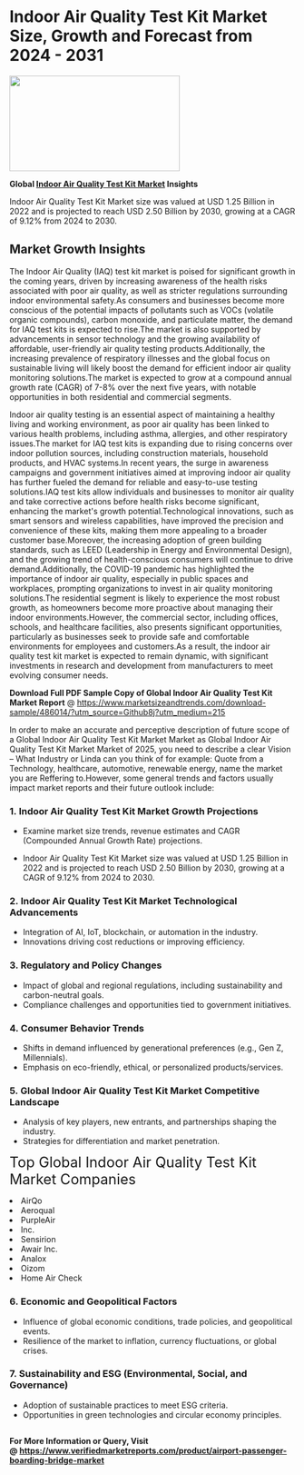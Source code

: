 <H1>Indoor Air Quality Test Kit Market Size, Growth and Forecast from 2024 - 2031</H1><img class="aligncenter size-medium wp-image-584254" src="https://thirdeyenews.in/wp-content/uploads/2024/09/Global-Market-Research-300x168.jpeg" alt="" width="300" height="168" /><p><strong>Global&nbsp;<a href="https://www.marketsizeandtrends.com/download-sample/486014/?utm_source=Github8j?utm_medium=215">Indoor Air Quality Test Kit Market</a> Insights</strong></p><p>Indoor Air Quality Test Kit Market size was valued at USD 1.25 Billion in 2022 and is projected to reach USD 2.50 Billion by 2030, growing at a CAGR of 9.12% from 2024 to 2030.</p><p><h2>Market Growth Insights</h2> <p>The Indoor Air Quality (IAQ) test kit market is poised for significant growth in the coming years, driven by increasing awareness of the health risks associated with poor air quality, as well as stricter regulations surrounding indoor environmental safety.As consumers and businesses become more conscious of the potential impacts of pollutants such as VOCs (volatile organic compounds), carbon monoxide, and particulate matter, the demand for IAQ test kits is expected to rise.The market is also supported by advancements in sensor technology and the growing availability of affordable, user-friendly air quality testing products.Additionally, the increasing prevalence of respiratory illnesses and the global focus on sustainable living will likely boost the demand for efficient indoor air quality monitoring solutions.The market is expected to grow at a compound annual growth rate (CAGR) of 7-8% over the next five years, with notable opportunities in both residential and commercial segments.</p> <p>Indoor air quality testing is an essential aspect of maintaining a healthy living and working environment, as poor air quality has been linked to various health problems, including asthma, allergies, and other respiratory issues.The market for IAQ test kits is expanding due to rising concerns over indoor pollution sources, including construction materials, household products, and HVAC systems.In recent years, the surge in awareness campaigns and government initiatives aimed at improving indoor air quality has further fueled the demand for reliable and easy-to-use testing solutions.IAQ test kits allow individuals and businesses to monitor air quality and take corrective actions before health risks become significant, enhancing the market's growth potential.Technological innovations, such as smart sensors and wireless capabilities, have improved the precision and convenience of these kits, making them more appealing to a broader customer base.Moreover, the increasing adoption of green building standards, such as LEED (Leadership in Energy and Environmental Design), and the growing trend of health-conscious consumers will continue to drive demand.Additionally, the COVID-19 pandemic has highlighted the importance of indoor air quality, especially in public spaces and workplaces, prompting organizations to invest in air quality monitoring solutions.The residential segment is likely to experience the most robust growth, as homeowners become more proactive about managing their indoor environments.However, the commercial sector, including offices, schools, and healthcare facilities, also presents significant opportunities, particularly as businesses seek to provide safe and comfortable environments for employees and customers.As a result, the indoor air quality test kit market is expected to remain dynamic, with significant investments in research and development from manufacturers to meet evolving consumer needs.<p><span class=""><strong>Download Full PDF Sample Copy of Global Indoor Air Quality Test Kit Market Report</strong> @ <a href="https://www.marketsizeandtrends.com/download-sample/486014/?utm_source=Github8j?utm_medium=215" target="_blank">https://www.marketsizeandtrends.com/download-sample/486014/?utm_source=Github8j?utm_medium=215</a></span></p><p>In order to make an accurate and perceptive description of future scope of a Global&nbsp;Indoor Air Quality Test Kit Market Market as Global&nbsp;Indoor Air Quality Test Kit Market Market of 2025, you need to describe a clear Vision &ndash; What Industry or Linda can you think of for example: Quote from a Technology, healthcare, automotive, renewable energy, name the market you are Reffering to.However, some general trends and factors usually impact market reports and their future outlook include:</p><h3>1.&nbsp;<strong>Indoor Air Quality Test Kit Market Growth Projections</strong></h3><ul><li>Examine market size trends, revenue estimates and CAGR (Compounded Annual Growth Rate) projections.</li><li><p>Indoor Air Quality Test Kit Market size was valued at USD 1.25 Billion in 2022 and is projected to reach USD 2.50 Billion by 2030, growing at a CAGR of 9.12% from 2024 to 2030.</p></li></ul><h3>2.&nbsp;<strong>Indoor Air Quality Test Kit Market Technological Advancements</strong></h3><ul><li>Integration of AI, IoT, blockchain, or automation in the industry.</li><li>Innovations driving cost reductions or improving efficiency.</li></ul><h3>3.&nbsp;<strong>Regulatory and Policy Changes</strong></h3><ul><li>Impact of global and regional regulations, including sustainability and carbon-neutral goals.</li><li>Compliance challenges and opportunities tied to government initiatives.</li></ul><h3>4.&nbsp;<strong>Consumer Behavior Trends</strong></h3><ul><li>Shifts in demand influenced by generational preferences (e.g., Gen Z, Millennials).</li><li>Emphasis on eco-friendly, ethical, or personalized products/services.</li></ul><h3>5.&nbsp;<strong>Global Indoor Air Quality Test Kit Market Competitive Landscape</strong></h3><ul><li>Analysis of key players, new entrants, and partnerships shaping the industry.</li><li>Strategies for differentiation and market penetration.</li></ul><p data-pm-slice="1 1 []"><span style="color: inherit; font-family: inherit; font-size: 25px;">Top Global Indoor Air Quality Test Kit Market Companies</span></p><div class="" data-test-id=""><p><li>AirQo</li><li> Aeroqual</li><li> PurpleAir</li><li> Inc.</li><li> Sensirion</li><li> Awair Inc.</li><li> Analox</li><li> Oizom</li><li> Home Air Check</li></p></div><h3>6.&nbsp;<strong>Economic and Geopolitical Factors</strong></h3><ul><li>Influence of global economic conditions, trade policies, and geopolitical events.</li><li>Resilience of the market to inflation, currency fluctuations, or global crises.</li></ul><h3>7.&nbsp;<strong>Sustainability and ESG (Environmental, Social, and Governance)</strong></h3><ul><li>Adoption of sustainable practices to meet ESG criteria.</li><li>Opportunities in green technologies and circular economy principles.</li></ul><h2><strong style="font-size: 14px;">For More Information or Query, Visit @&nbsp;</strong><a style="background-color: #ffffff; font-size: 14px;" href="https://www.marketsizeandtrends.com/report/indoor-air-quality-test-kit-market/" target="_blank">https://www.verifiedmarketreports.com/product/airport-passenger-boarding-bridge-market</a></h2>